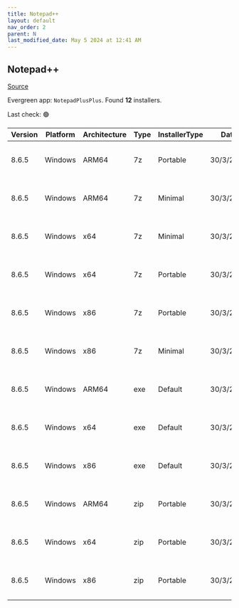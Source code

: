 ```yaml
---
title: Notepad++
layout: default
nav_order: 2
parent: N
last_modified_date: May 5 2024 at 12:41 AM
---
```


## Notepad++

[Source](https://notepad-plus-plus.org/)

Evergreen app: `NotepadPlusPlus`. Found **12** installers.

Last check: 🟢

| Version | Platform | Architecture | Type | InstallerType | Date      | Size    | URI                                                                                                                                                                                                                                              |
| ------- | -------- | ------------ | ---- | ------------- | --------- | ------- | ------------------------------------------------------------------------------------------------------------------------------------------------------------------------------------------------------------------------------------------------ |
| 8.6.5   | Windows  | ARM64        | 7z   | Portable      | 30/3/2024 | 3613380 | [https://github.com/notepad-plus-plus/notepad-plus-plus/releases/download/v8.6.5/npp.8.6.5.portable.arm64.7z](https://github.com/notepad-plus-plus/notepad-plus-plus/releases/download/v8.6.5/npp.8.6.5.portable.arm64.7z)                       |
| 8.6.5   | Windows  | ARM64        | 7z   | Minimal       | 30/3/2024 | 1909365 | [https://github.com/notepad-plus-plus/notepad-plus-plus/releases/download/v8.6.5/npp.8.6.5.portable.minimalist.arm64.7z](https://github.com/notepad-plus-plus/notepad-plus-plus/releases/download/v8.6.5/npp.8.6.5.portable.minimalist.arm64.7z) |
| 8.6.5   | Windows  | x64          | 7z   | Minimal       | 30/3/2024 | 2146293 | [https://github.com/notepad-plus-plus/notepad-plus-plus/releases/download/v8.6.5/npp.8.6.5.portable.minimalist.x64.7z](https://github.com/notepad-plus-plus/notepad-plus-plus/releases/download/v8.6.5/npp.8.6.5.portable.minimalist.x64.7z)     |
| 8.6.5   | Windows  | x64          | 7z   | Portable      | 30/3/2024 | 3957510 | [https://github.com/notepad-plus-plus/notepad-plus-plus/releases/download/v8.6.5/npp.8.6.5.portable.x64.7z](https://github.com/notepad-plus-plus/notepad-plus-plus/releases/download/v8.6.5/npp.8.6.5.portable.x64.7z)                           |
| 8.6.5   | Windows  | x86          | 7z   | Portable      | 30/3/2024 | 3685947 | [https://github.com/notepad-plus-plus/notepad-plus-plus/releases/download/v8.6.5/npp.8.6.5.portable.7z](https://github.com/notepad-plus-plus/notepad-plus-plus/releases/download/v8.6.5/npp.8.6.5.portable.7z)                                   |
| 8.6.5   | Windows  | x86          | 7z   | Minimal       | 30/3/2024 | 1916643 | [https://github.com/notepad-plus-plus/notepad-plus-plus/releases/download/v8.6.5/npp.8.6.5.portable.minimalist.7z](https://github.com/notepad-plus-plus/notepad-plus-plus/releases/download/v8.6.5/npp.8.6.5.portable.minimalist.7z)             |
| 8.6.5   | Windows  | ARM64        | exe  | Default       | 30/3/2024 | 4491072 | [https://github.com/notepad-plus-plus/notepad-plus-plus/releases/download/v8.6.5/npp.8.6.5.Installer.arm64.exe](https://github.com/notepad-plus-plus/notepad-plus-plus/releases/download/v8.6.5/npp.8.6.5.Installer.arm64.exe)                   |
| 8.6.5   | Windows  | x64          | exe  | Default       | 30/3/2024 | 4840624 | [https://github.com/notepad-plus-plus/notepad-plus-plus/releases/download/v8.6.5/npp.8.6.5.Installer.x64.exe](https://github.com/notepad-plus-plus/notepad-plus-plus/releases/download/v8.6.5/npp.8.6.5.Installer.x64.exe)                       |
| 8.6.5   | Windows  | x86          | exe  | Default       | 30/3/2024 | 4682400 | [https://github.com/notepad-plus-plus/notepad-plus-plus/releases/download/v8.6.5/npp.8.6.5.Installer.exe](https://github.com/notepad-plus-plus/notepad-plus-plus/releases/download/v8.6.5/npp.8.6.5.Installer.exe)                               |
| 8.6.5   | Windows  | ARM64        | zip  | Portable      | 30/3/2024 | 5749897 | [https://github.com/notepad-plus-plus/notepad-plus-plus/releases/download/v8.6.5/npp.8.6.5.portable.arm64.zip](https://github.com/notepad-plus-plus/notepad-plus-plus/releases/download/v8.6.5/npp.8.6.5.portable.arm64.zip)                     |
| 8.6.5   | Windows  | x64          | zip  | Portable      | 30/3/2024 | 5975368 | [https://github.com/notepad-plus-plus/notepad-plus-plus/releases/download/v8.6.5/npp.8.6.5.portable.x64.zip](https://github.com/notepad-plus-plus/notepad-plus-plus/releases/download/v8.6.5/npp.8.6.5.portable.x64.zip)                         |
| 8.6.5   | Windows  | x86          | zip  | Portable      | 30/3/2024 | 5480122 | [https://github.com/notepad-plus-plus/notepad-plus-plus/releases/download/v8.6.5/npp.8.6.5.portable.zip](https://github.com/notepad-plus-plus/notepad-plus-plus/releases/download/v8.6.5/npp.8.6.5.portable.zip)                                 |
